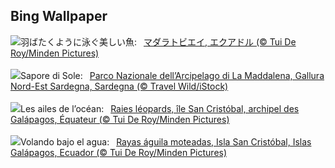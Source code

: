 ## Bing Wallpaper
![](https://www.bing.com/th?id=OHR.SpottedEagleRay_JA-JP3008170568_UHD.jpg&w=1000)羽ばたくように泳ぐ美しい魚:&nbsp;&ensp;[マダラトビエイ, エクアドル (© Tui De Roy/Minden Pictures)](https://www.bing.com/th?id=OHR.SpottedEagleRay_JA-JP3008170568_UHD.jpg)
<br><br/>
![](https://www.bing.com/th?id=OHR.LaMaddalenaSardegna_IT-IT3035454950_UHD.jpg&w=1000)Sapore di Sole:&nbsp;&ensp;[Parco Nazionale dell’Arcipelago di La Maddalena, Gallura Nord-Est Sardegna, Sardegna (© Travel Wild/iStock)](https://www.bing.com/th?id=OHR.LaMaddalenaSardegna_IT-IT3035454950_UHD.jpg)
<br><br/>
![](https://www.bing.com/th?id=OHR.SpottedEagleRay_FR-FR5066753247_UHD.jpg&w=1000)Les ailes de l’océan:&nbsp;&ensp;[Raies léopards, île San Cristóbal, archipel des Galápagos, Équateur (© Tui De Roy/Minden Pictures)](https://www.bing.com/th?id=OHR.SpottedEagleRay_FR-FR5066753247_UHD.jpg)
<br><br/>
![](https://www.bing.com/th?id=OHR.SpottedEagleRay_ES-ES4665305758_UHD.jpg&w=1000)Volando bajo el agua:&nbsp;&ensp;[Rayas águila moteadas, Isla San Cristóbal, Islas Galápagos, Ecuador (© Tui De Roy/Minden Pictures)](https://www.bing.com/th?id=OHR.SpottedEagleRay_ES-ES4665305758_UHD.jpg)
<br><br/>
